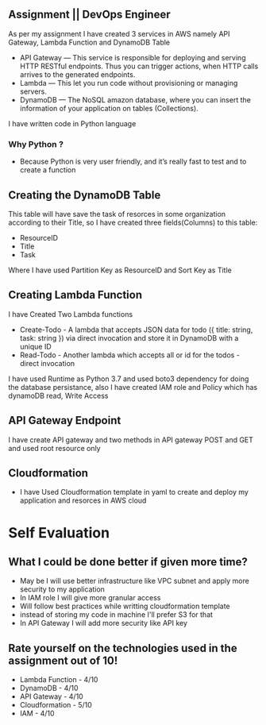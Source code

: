 ## Assignment || DevOps Engineer

As per my assignment I have created 3 services in AWS namely API Gateway, Lambda Function and DynamoDB Table

- API Gateway — This service is responsible for deploying and serving HTTP RESTful endpoints. Thus you can trigger actions, when HTTP calls arrives to the generated endpoints.
- Lambda — This let you run code without provisioning or managing servers.
- DynamoDB — The NoSQL amazon database, where you can insert the information of your application on tables (Collections).

I have written code in Python language

### Why Python ?
- Because Python is very user friendly, and it’s really fast to test and to create a function

## Creating the DynamoDB Table
This table will have save the task of resorces in some organization according to their Title, so I have created three fields(Columns) to this table:
- ResourceID
- Title
- Task

Where I have used Partition Key as ResourceID and Sort Key as Title

## Creating Lambda Function
I have Created Two Lambda functions
- Create-Todo - A lambda that accepts JSON data for todo ({ title: string, task: string }) via direct invocation and store it in DynamoDB with a unique ID
- Read-Todo - Another lambda which accepts all or id for the todos - direct invocation

I have used Runtime as Python 3.7 and used boto3 dependency for doing the database persistance, also
I have created IAM role and Policy which has dynamoDB read, Write Access

## API Gateway Endpoint
I have create API gateway and two methods in API gateway POST and GET and used root resource only

## Cloudformation
- I have Used Cloudformation template in yaml to create and deploy my application and resorces in AWS cloud


# Self Evaluation

## What I could be done better if given more time?
- May be I will use better infrastructure like VPC subnet and apply more security to my application
- In IAM role I will give more granular access
- Will follow best practices while writting cloudformation template
- instead of storing my code in machine I'll prefer S3 for that
- In API Gateway I will add more security like API key

## Rate yourself on the technologies used in the assignment out of 10!
- Lambda Function - 4/10 
- DynamoDB - 4/10
- API Gateway - 4/10
- Cloudformation - 5/10
- IAM - 4/10




